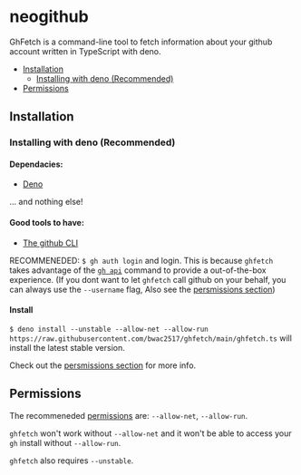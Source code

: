 # neogithub
 
GhFetch is a command-line tool to fetch information about your github account written in TypeScript with deno.

- [Installation](https://github.com/bwac2517/ghfetch/blob/main/README.md#installation)
  - [Installing with deno (Recommended)](https://github.com/bwac2517/ghfetch/blob/main/README.md#installing-with-deno-recommended)
- [Permissions](https://github.com/bwac2517/ghfetch/blob/main/README.md#permissions)

## Installation

### Installing with deno (Recommended)

#### Dependacies:
 - [Deno](https://deno.land/#installation)

... and nothing else!

#### Good tools to have:
 - [The github CLI](https://cli.github.com/)

RECOMMENEDED: `$ gh auth login` and login. This is because `ghfetch` takes advantage of the [`gh api`](https://cli.github.com/manual/gh_api) command to provide a out-of-the-box experience.
(If you dont want to let `ghfetch` call github on your behalf, you can always use the `--username` flag, Also see the [persmissions section](https://github.com/bwac2517/ghfetch#permissions))

#### Install

`$ deno install --unstable --allow-net --allow-run https://raw.githubusercontent.com/bwac2517/ghfetch/main/ghfetch.ts` will install the latest stable version.

Check out the [persmissions section](https://github.com/bwac2517/ghfetch#permissions) for more info.

## Permissions

The recommeneded [permissions](https://deno.land/manual@v1.9.0/getting_started/permissions) are: `--allow-net`, `--allow-run`.

`ghfetch` won't work without `--allow-net` and it won't be able to access your `gh` install without `--allow-run`.

`ghfetch` also requires `--unstable`.
